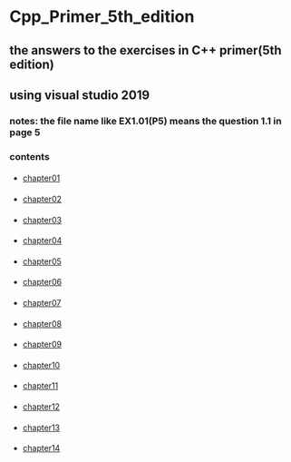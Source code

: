 # Cpp_Primer_5th_edition
## the answers to the exercises in C++ primer(5th edition)<br>
## using visual studio 2019<br>
### notes: the file name like EX1.01(P5) means the question 1.1 in page 5<br>
### contents<br>
####
* [chapter01](https://github.com/nideng/Cpp_Primer_5th_edition/tree/master/chapter01)<br>
####
* [chapter02](https://github.com/nideng/Cpp_Primer_5th_edition/tree/master/chapter02)<br>
####
* [chapter03](https://github.com/nideng/Cpp_Primer_5th_edition/tree/master/chapter03)<br>
####
* [chapter04](https://github.com/nideng/Cpp_Primer_5th_edition/tree/master/chapter04)<br>
####
* [chapter05](https://github.com/nideng/Cpp_Primer_5th_edition/tree/master/chapter05)<br>
####
* [chapter06](https://github.com/nideng/Cpp_Primer_5th_edition/tree/master/chapter06)<br>
####
* [chapter07](https://github.com/nideng/Cpp_Primer_5th_edition/tree/master/chapter07)<br>
####
* [chapter08](https://github.com/nideng/Cpp_Primer_5th_edition/tree/master/chapter08)<br>
####
* [chapter09](https://github.com/nideng/Cpp_Primer_5th_edition/tree/master/chapter09)<br>
####
* [chapter10](https://github.com/nideng/Cpp_Primer_5th_edition/tree/master/chapter10)<br>
####
* [chapter11](https://github.com/nideng/Cpp_Primer_5th_edition/tree/master/chapter11)<br>
####
* [chapter12](https://github.com/nideng/Cpp_Primer_5th_edition/tree/master/chapter12)<br>
####
* [chapter13](https://github.com/nideng/Cpp_Primer_5th_edition/tree/master/chapter13)<br>
####
* [chapter14](https://github.com/nideng/Cpp_Primer_5th_edition/tree/master/chapter14)<br>
